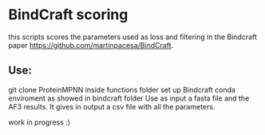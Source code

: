 # BindCraft scoring

this scripts scores the parameters used as loss and filtering in the Bindcraft paper https://github.com/martinpacesa/BindCraft. 

## Use:
git clone ProteinMPNN inside functions folder
set up Bindcraft conda enviroment as showed in bindcraft folder
Use as input a fasta file and the AF3 results. It gives in output a csv file with all the parameters.

work in progress :) 
